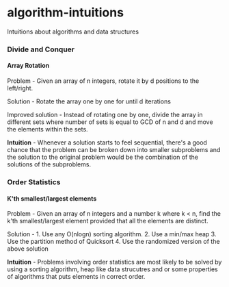 # algorithm-intuitions
Intuitions about algorithms and data structures

### Divide and Conquer
#### Array Rotation
  Problem - Given an array of n integers, rotate it by d positions to the left/right.
  
  Solution - Rotate the array one by one for until d iterations
  
  Improved solution - Instead of rotating one by one, divide the array in different sets
  where number of sets is equal to GCD of n and d and move the elements within the sets.
  
  **Intuition** - Whenever a solution starts to feel sequential, there's a good chance that the problem can be broken down into smaller subproblems and the solution to the original problem would be the combination of the solutions of the subproblems.
  
### Order Statistics
#### K'th smallest/largest elements
  Problem - Given an array of n integers and a number k where k < n, find the k'th smallest/largest element provided that all the elements are distinct.
  
  Solution - 1. Use any O(nlogn) sorting algorithm.
             2. Use a min/max heap
             3. Use the partition method of Quicksort
             4. Use the randomized version of the above solution
             
  **Intuition** - Problems involving order statistics are most likely to be solved by using a sorting algorithm, heap like data strucutres and or some properties of algorithms that puts elements in correct order.
